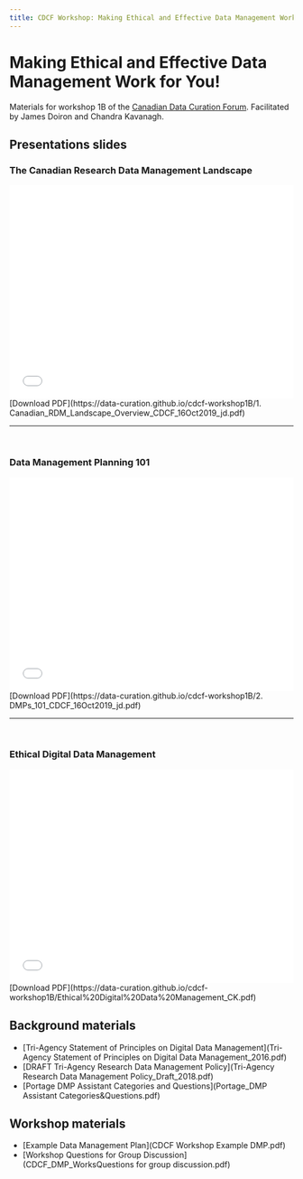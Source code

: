 ```yaml
---
title: CDCF Workshop: Making Ethical and Effective Data Management Work for You!
---
```

# Making Ethical and Effective Data Management Work for You!
Materials for workshop 1B of the [Canadian Data Curation Forum](https://data-curation.github.io/). Facilitated by James Doiron and Chandra Kavanagh.

## Presentations slides
### The Canadian Research Data Management Landscape
<div style="position:relative;padding-top:75%;">
<iframe src="//docs.google.com/viewer?url=https://data-curation.github.io/cdcf-workshop1B/1. Canadian_RDM_Landscape_Overview_CDCF_16Oct2019_jd.pdf?dl=0&hl=en_US&embedded=true" class="gde-frame" style="position:absolute;top:0;left:0;width:100%;height:100%;border:none;" scrolling="no"></iframe>
</div>
[Download PDF](https://data-curation.github.io/cdcf-workshop1B/1. Canadian_RDM_Landscape_Overview_CDCF_16Oct2019_jd.pdf)

<br>

---

<br>

### Data Management Planning 101
<div style="position:relative;padding-top:75%;">
<iframe src="//docs.google.com/viewer?url=https://data-curation.github.io/cdcf-workshop1B/2. DMPs_101_CDCF_16Oct2019_jd.pdf?dl=0&hl=en_US&embedded=true" class="gde-frame" style="position:absolute;top:0;left:0;width:100%;height:100%;border:none;" scrolling="no"></iframe>
</div>
[Download PDF](https://data-curation.github.io/cdcf-workshop1B/2. DMPs_101_CDCF_16Oct2019_jd.pdf)

<br>

---

<br>

### Ethical Digital Data Management
<div style="position:relative;padding-top:75%;">
<iframe src="//docs.google.com/viewer?url=https://data-curation.github.io/cdcf-workshop1B/Ethical%20Digital%20Data%20Management_CK.pdf?dl=0&hl=en_US&embedded=true" class="gde-frame" style="position:absolute;top:0;left:0;width:100%;height:100%;border:none;" scrolling="no"></iframe>
</div>
[Download PDF](https://data-curation.github.io/cdcf-workshop1B/Ethical%20Digital%20Data%20Management_CK.pdf)

## Background materials
- [Tri-Agency Statement of Principles on Digital Data Management](Tri-Agency Statement of Principles on Digital Data Management_2016.pdf)
- [DRAFT Tri-Agency Research Data Management Policy](Tri-Agency Research Data Management Policy_Draft_2018.pdf)
- [Portage DMP Assistant Categories and Questions](Portage_DMP Assistant Categories&Questions.pdf)

## Workshop materials
- [Example Data Management Plan](CDCF Workshop Example DMP.pdf)
- [Workshop Questions for Group Discussion](CDCF_DMP_WorksQuestions for group discussion.pdf)

